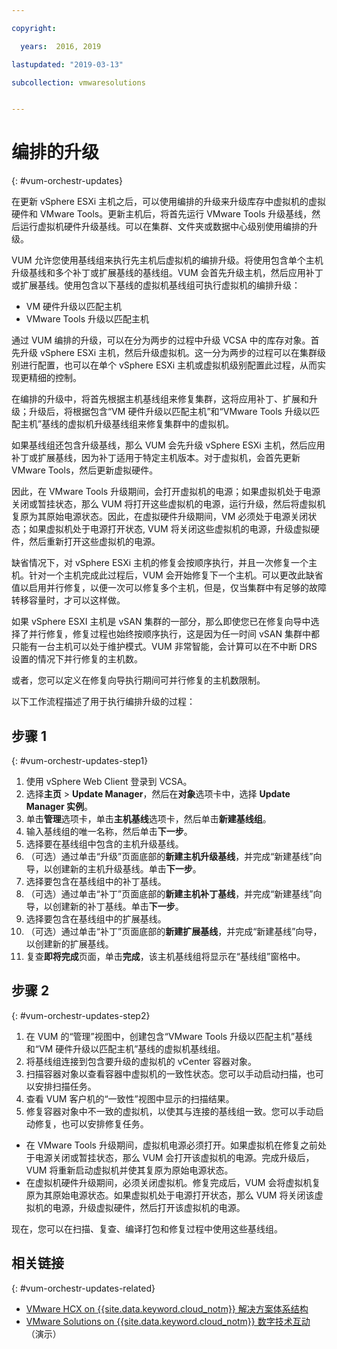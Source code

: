 ```yaml
---

copyright:

  years:  2016, 2019

lastupdated: "2019-03-13"

subcollection: vmwaresolutions


---
```


#	编排的升级
{: #vum-orchestr-updates}

在更新 vSphere ESXi 主机之后，可以使用编排的升级来升级库存中虚拟机的虚拟硬件和 VMware Tools。更新主机后，将首先运行 VMware Tools 升级基线，然后运行虚拟机硬件升级基线。可以在集群、文件夹或数据中心级别使用编排的升级。

VUM 允许您使用基线组来执行先主机后虚拟机的编排升级。将使用包含单个主机升级基线和多个补丁或扩展基线的基线组。VUM 会首先升级主机，然后应用补丁或扩展基线。使用包含以下基线的虚拟机基线组可执行虚拟机的编排升级：
* VM 硬件升级以匹配主机
* VMware Tools 升级以匹配主机

通过 VUM 编排的升级，可以在分为两步的过程中升级 VCSA 中的库存对象。首先升级 vSphere ESXi 主机，然后升级虚拟机。这一分为两步的过程可以在集群级别进行配置，也可以在单个 vSphere ESXi 主机或虚拟机级别配置此过程，从而实现更精细的控制。

在编排的升级中，将首先根据主机基线组来修复集群，这将应用补丁、扩展和升级；升级后，将根据包含“VM 硬件升级以匹配主机”和“VMware Tools 升级以匹配主机”基线的虚拟机升级基线组来修复集群中的虚拟机。

如果基线组还包含升级基线，那么 VUM 会先升级 vSphere ESXi 主机，然后应用补丁或扩展基线，因为补丁适用于特定主机版本。对于虚拟机，会首先更新 VMware Tools，然后更新虚拟硬件。

因此，在 VMware Tools 升级期间，会打开虚拟机的电源；如果虚拟机处于电源关闭或暂挂状态，那么 VUM 将打开这些虚拟机的电源，运行升级，然后将虚拟机复原为其原始电源状态。因此，在虚拟硬件升级期间，VM 必须处于电源关闭状态；如果虚拟机处于电源打开状态, VUM 将关闭这些虚拟机的电源，升级虚拟硬件，然后重新打开这些虚拟机的电源。

缺省情况下，对 vSphere ESXi 主机的修复会按顺序执行，并且一次修复一个主机。针对一个主机完成此过程后，VUM 会开始修复下一个主机。可以更改此缺省值以启用并行修复，以便一次可以修复多个主机，但是，仅当集群中有足够的故障转移容量时，才可以这样做。

如果 vSphere ESXI 主机是 vSAN 集群的一部分，那么即使您已在修复向导中选择了并行修复，修复过程也始终按顺序执行，这是因为任一时间 vSAN 集群中都只能有一台主机可以处于维护模式。VUM 非常智能，会计算可以在不中断 DRS 设置的情况下并行修复的主机数。

或者，您可以定义在修复向导执行期间可并行修复的主机数限制。

以下工作流程描述了用于执行编排升级的过程：

## 步骤 1
{: #vum-orchestr-updates-step1}

1. 使用 vSphere Web Client 登录到 VCSA。
2. 选择**主页** > **Update Manager**，然后在**对象**选项卡中，选择 **Update Manager 实例**。
3. 单击**管理**选项卡，单击**主机基线**选项卡，然后单击**新建基线组**。
4. 输入基线组的唯一名称，然后单击**下一步**。
5. 选择要在基线组中包含的主机升级基线。
6. （可选）通过单击“升级”页面底部的**新建主机升级基线**，并完成“新建基线”向导，以创建新的主机升级基线。单击**下一步**。
7. 选择要包含在基线组中的补丁基线。
8. （可选）通过单击“补丁”页面底部的**新建主机补丁基线**，并完成“新建基线”向导，以创建新的补丁基线。单击**下一步**。
9. 选择要包含在基线组中的扩展基线。
10. （可选）通过单击“补丁”页面底部的**新建扩展基线**，并完成“新建基线”向导，以创建新的扩展基线。
11. 复查**即将完成**页面，单击**完成**，该主机基线组将显示在“基线组”窗格中。

## 步骤 2
{: #vum-orchestr-updates-step2}

1. 在 VUM 的“管理”视图中，创建包含“VMware Tools 升级以匹配主机”基线和“VM 硬件升级以匹配主机”基线的虚拟机基线组。
2. 将基线组连接到包含要升级的虚拟机的 vCenter 容器对象。
3. 扫描容器对象以查看容器中虚拟机的一致性状态。您可以手动启动扫描，也可以安排扫描任务。
4. 查看 VUM 客户机的“一致性”视图中显示的扫描结果。
5. 修复容器对象中不一致的虚拟机，以使其与连接的基线组一致。您可以手动启动修复，也可以安排修复任务。
* 在 VMware Tools 升级期间，虚拟机电源必须打开。如果虚拟机在修复之前处于电源关闭或暂挂状态，那么 VUM 会打开该虚拟机的电源。完成升级后，VUM 将重新启动虚拟机并使其复原为原始电源状态。
* 在虚拟机硬件升级期间，必须关闭虚拟机。修复完成后，VUM 会将虚拟机复原为其原始电源状态。如果虚拟机处于电源打开状态，那么 VUM 将关闭该虚拟机的电源，升级虚拟硬件，然后打开该虚拟机的电源。

现在，您可以在扫描、复查、编译打包和修复过程中使用这些基线组。

## 相关链接
{: #vum-orchestr-updates-related}

* [VMware HCX on {{site.data.keyword.cloud_notm}} 解决方案体系结构](/docs/services/vmwaresolutions/services?topic=vmware-solutions-hcx-archi-intro#hcx-archi-intro)
* [VMware Solutions on {{site.data.keyword.cloud_notm}} 数字技术互动](https://ibm-dte.mybluemix.net/ibm-vmware)（演示）
